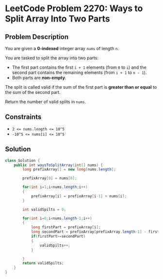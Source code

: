# LeetCode Problem 2270: Ways to Split Array Into Two Parts

## Problem Description
You are given a **0-indexed** integer array `nums` of length `n`.

You are tasked to split the array into two parts: 

- The first part contains the first `i + 1` elements (from `0` to `i`) and the second part contains the remaining elements (from `i + 1` to `n - 1`).
- Both parts are **non-empty**.

The split is called valid if the sum of the first part is **greater than or equal** to the sum of the second part.

Return the number of valid splits in `nums`.

## Constraints
- `2 <= nums.length <= 10^5`
- `-10^5 <= nums[i] <= 10^5`

## Solution

```java
class Solution {
    public int waysToSplitArray(int[] nums) {
        long prefixArray[] = new long[nums.length];

        prefixArray[0] = nums[0];

        for(int i=1;i<nums.length;i++)
        {
            prefixArray[i] = prefixArray[i-1] + nums[i];
        }

        int validSpilts = 0;

        for(int i=0;i<nums.length-1;i++)
        {
            long firstPart = prefixArray[i];
            long secondPart = prefixArray[prefixArray.length-1] - firstPart;
            if(firstPart>=secondPart)
            {
                validSpilts++;
            }

        }
        return validSpilts;
    }
}
